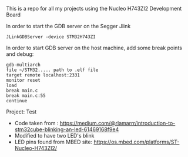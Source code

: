 This is a repo for all my projects using the Nucleo H743ZI2 Development Board

In order to start the GDB server on the Segger Jlink

```
JLinkGDBServer -device STM32H743ZI
```

In order to start GDB server on the host machine, add some break points and debug:

```
gdb-multiarch
file ~/STM32..... path to .elf file
target remote localhost:2331
monitor reset
load
break main.c
break main.c:55
continue
```

Project: Test

* Code taken from : https://medium.com/@rlamarrr/introduction-to-stm32cube-blinking-an-led-61469168f9e4
* Modified to have two LED's blink
* LED pins found from MBED site: https://os.mbed.com/platforms/ST-Nucleo-H743ZI2/
